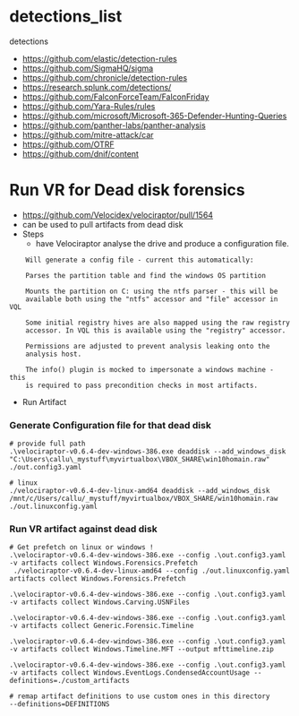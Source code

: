 # detections_list
detections
- https://github.com/elastic/detection-rules
- https://github.com/SigmaHQ/sigma
- https://github.com/chronicle/detection-rules
- https://research.splunk.com/detections/
- https://github.com/FalconForceTeam/FalconFriday
- https://github.com/Yara-Rules/rules
- https://github.com/microsoft/Microsoft-365-Defender-Hunting-Queries
- https://github.com/panther-labs/panther-analysis
- https://github.com/mitre-attack/car
- https://github.com/OTRF
- https://github.com/dnif/content

# Run VR for Dead disk forensics
- https://github.com/Velocidex/velociraptor/pull/1564
- can be used to pull artifacts from dead disk
- Steps
  - have Velociraptor analyse the drive and produce a configuration
file.
```
    Will generate a config file - current this automatically:

    Parses the partition table and find the windows OS partition

    Mounts the partition on C: using the ntfs parser - this will be
    available both using the "ntfs" accessor and "file" accessor in VQL

    Some initial registry hives are also mapped using the raw registry
    accessor. In VQL this is available using the "registry" accessor.

    Permissions are adjusted to prevent analysis leaking onto the
    analysis host.

    The info() plugin is mocked to impersonate a windows machine - this
    is required to pass precondition checks in most artifacts.
```
  - Run Artifact


### Generate Configuration file for that dead disk
```
# provide full path
.\velociraptor-v0.6.4-dev-windows-386.exe deaddisk --add_windows_disk "C:\Users\callu\_mystuff\myvirtualbox\VBOX_SHARE\win10homain.raw" ./out.config3.yaml

# linux
./velociraptor-v0.6.4-dev-linux-amd64 deaddisk --add_windows_disk /mnt/c/Users/callu/_mystuff/myvirtualbox/VBOX_SHARE/win10homain.raw ./out.linuxconfig.yaml
```

### Run VR artifact against dead disk
```
# Get prefetch on linux or windows !
.\velociraptor-v0.6.4-dev-windows-386.exe --config .\out.config3.yaml -v artifacts collect Windows.Forensics.Prefetch
 ./velociraptor-v0.6.4-dev-linux-amd64 --config ./out.linuxconfig.yaml artifacts collect Windows.Forensics.Prefetch

.\velociraptor-v0.6.4-dev-windows-386.exe --config .\out.config3.yaml -v artifacts collect Windows.Carving.USNFiles

.\velociraptor-v0.6.4-dev-windows-386.exe --config .\out.config3.yaml -v artifacts collect Generic.Forensic.Timeline

.\velociraptor-v0.6.4-dev-windows-386.exe --config .\out.config3.yaml -v artifacts collect Windows.Timeline.MFT --output mfttimeline.zip

.\velociraptor-v0.6.4-dev-windows-386.exe --config .\out.config3.yaml -v artifacts collect Windows.EventLogs.CondensedAccountUsage --definitions=./custom_artifacts

```


```
# remap artifact definitions to use custom ones in this directory
--definitions=DEFINITIONS
```
